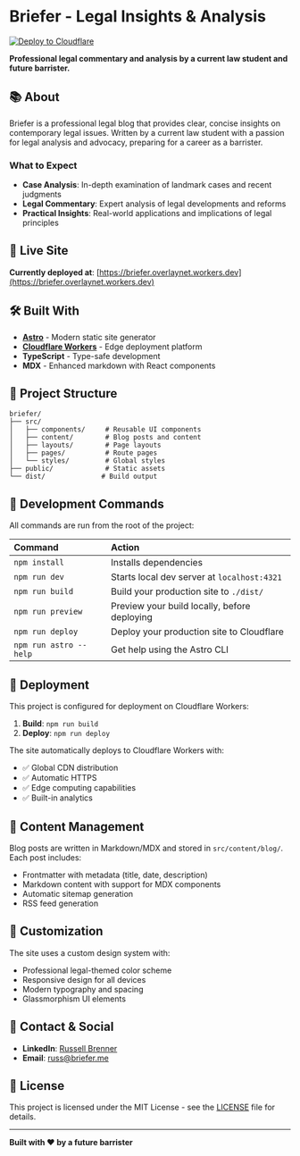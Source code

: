 # Briefer - Legal Insights & Analysis

[![Deploy to Cloudflare](https://deploy.workers.cloudflare.com/button)](https://deploy.workers.cloudflare.com/?url=https://github.com/cloudflare/templates/tree/main/astro-blog-starter-template)

**Professional legal commentary and analysis by a current law student and future barrister.**

## 📚 About

Briefer is a professional legal blog that provides clear, concise insights on contemporary legal issues. Written by a current law student with a passion for legal analysis and advocacy, preparing for a career as a barrister.

### What to Expect

- **Case Analysis**: In-depth examination of landmark cases and recent judgments
- **Legal Commentary**: Expert analysis of legal developments and reforms
- **Practical Insights**: Real-world applications and implications of legal principles

## 🚀 Live Site

**Currently deployed at**: [https://briefer.overlaynet.workers.dev](https://briefer.overlaynet.workers.dev)

## 🛠️ Built With

- **[Astro](https://astro.build)** - Modern static site generator
- **[Cloudflare Workers](https://workers.cloudflare.com)** - Edge deployment platform
- **TypeScript** - Type-safe development
- **MDX** - Enhanced markdown with React components

## 📁 Project Structure

```
briefer/
├── src/
│   ├── components/     # Reusable UI components
│   ├── content/        # Blog posts and content
│   ├── layouts/        # Page layouts
│   ├── pages/          # Route pages
│   └── styles/         # Global styles
├── public/             # Static assets
└── dist/              # Build output
```

## 🧞 Development Commands

All commands are run from the root of the project:

| Command                | Action                                           |
| :--------------------- | :----------------------------------------------- |
| `npm install`          | Installs dependencies                            |
| `npm run dev`          | Starts local dev server at `localhost:4321`      |
| `npm run build`        | Build your production site to `./dist/`          |
| `npm run preview`      | Preview your build locally, before deploying     |
| `npm run deploy`       | Deploy your production site to Cloudflare        |
| `npm run astro --help` | Get help using the Astro CLI                     |

## 🚀 Deployment

This project is configured for deployment on Cloudflare Workers:

1. **Build**: `npm run build`
2. **Deploy**: `npm run deploy`

The site automatically deploys to Cloudflare Workers with:
- ✅ Global CDN distribution
- ✅ Automatic HTTPS
- ✅ Edge computing capabilities
- ✅ Built-in analytics

## 📝 Content Management

Blog posts are written in Markdown/MDX and stored in `src/content/blog/`. Each post includes:

- Frontmatter with metadata (title, date, description)
- Markdown content with support for MDX components
- Automatic sitemap generation
- RSS feed generation

## 🎨 Customization

The site uses a custom design system with:
- Professional legal-themed color scheme
- Responsive design for all devices
- Modern typography and spacing
- Glassmorphism UI elements

## 📧 Contact & Social

- **LinkedIn**: [Russell Brenner](https://linkedin.com/in/russellbrenner)
- **Email**: [russ@briefer.me](mailto:russ@briefer.me)

## 📄 License

This project is licensed under the MIT License - see the [LICENSE](LICENSE) file for details.

---

**Built with ❤️ by a future barrister**
